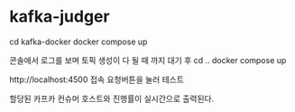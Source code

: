 # kafka-judger

cd kafka-docker
docker compose up

콘솔에서 로그를 보며
토픽 생성이 다 될 때 까지 대기 후
cd ..
docker compose up

http://localhost:4500 접속
요청버튼을 눌러 테스트

할당된 카프카 컨슈머 호스트와
진행률이 실시간으로 출력된다.

